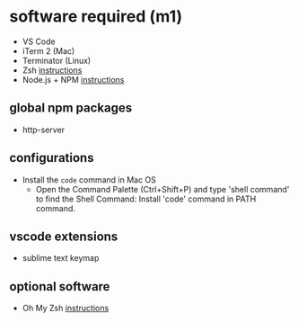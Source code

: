 # software required (m1)

- VS Code
- iTerm 2 (Mac)
- Terminator (Linux)
- Zsh [instructions](https://github.com/robbyrussell/oh-my-zsh/wiki/Installing-ZSH)
- Node.js + NPM [instructions](https://github.com/creationix/nvm)

## global npm packages

- http-server

## configurations

- Install the `code` command in Mac OS
  - Open the Command Palette (Ctrl+Shift+P) and type 'shell command' to find the Shell Command: Install 'code' command in PATH command.

## vscode extensions

- sublime text keymap

## optional software

- Oh My Zsh [instructions](https://github.com/robbyrussell/oh-my-zsh)
